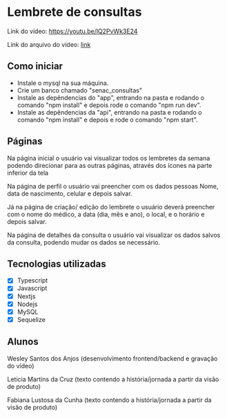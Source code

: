 # Lembrete de consultas

Link do vídeo: https://youtu.be/lQ2PvWk3E24

Link do arquivo do vídeo:
<a 
  href="./app/public/assets/videos/lembrou.mp4" 
  download>
  link
</a>

## Como iniciar

- Instale o mysql na sua máquina.
- Crie um banco chamado "senac_consultas"
- Instale as depêndencias do "app", entrando na pasta e rodando o comando "npm install" e depois rode o comando "npm run dev".
- Instale as depêndencias da "api", entrando na pasta e rodando o comando "npm install" e depois e rode o comando "npm start".

## Páginas

Na página inicial o usuário vai visualizar todos os lembretes da semana podendo direcionar para as outras páginas, através dos ícones na parte inferior da tela

Na página de perfil o usuário vai preencher com os dados pessoas Nome, data de nascimento, celular e depois salvar.

Já na página de criação/ edição do lembrete o usuário deverá preencher com o nome do médico, a data (dia, mês e ano), o local, e o horário e depois salvar.

Na página de detalhes da consulta o usuário vai visualizar os dados salvos da consulta, podendo mudar os dados se necessário.

## Tecnologias utilizadas

- [x] Typescript
- [x] Javascript
- [x] Nextjs
- [x] Nodejs
- [x] MySQL
- [x] Sequelize

## Alunos

Wesley Santos dos Anjos (desenvolvimento frontend/backend e gravação do vídeo)

Leticia Martins da Cruz (texto contendo a história/jornada a partir da visão de produto)

Fabiana Lustosa da Cunha (texto contendo a história/jornada a partir da visão de produto)
